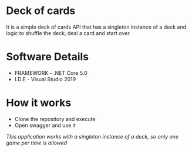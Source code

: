 # Deck of cards
It is a simple deck of cards API that has a singleton instance of a deck and logic to shuffle the deck, deal a card and start over.

# Software Details
- FRAMEWORK - .NET Core 5.0
- I.D.E - Visual Studio 2019

# How it works

- Clone the repository and execute
- Open swagger and use it

_This application works with a singleton instance of a deck, so only one game per time is allowed_

